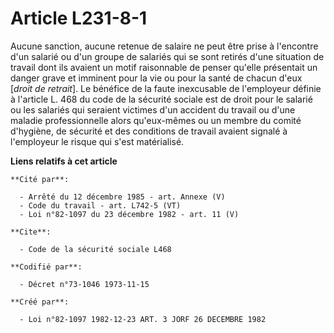 # Article L231-8-1

Aucune sanction, aucune retenue de salaire ne peut être prise à l'encontre d'un salarié ou d'un groupe de salariés qui se
sont retirés d'une situation de travail dont ils avaient un motif raisonnable de penser qu'elle présentait un danger grave et
imminent pour la vie ou pour la santé de chacun d'eux [*droit de retrait*]. Le bénéfice de la faute inexcusable de
l'employeur définie à l'article L. 468 du code de la sécurité sociale est de droit pour le salarié ou les salariés qui
seraient victimes d'un accident du travail ou d'une maladie professionnelle alors qu'eux-mêmes ou un membre du comité
d'hygiène, de sécurité et des conditions de travail avaient signalé à l'employeur le risque qui s'est matérialisé.

**Liens relatifs à cet article**

	**Cité par**:

	  - Arrêté du 12 décembre 1985 - art. Annexe (V)
	  - Code du travail - art. L742-5 (VT)
	  - Loi n°82-1097 du 23 décembre 1982 - art. 11 (V)

	**Cite**:

	  - Code de la sécurité sociale L468

	**Codifié par**:

	  - Décret n°73-1046 1973-11-15

	**Créé par**:

	  - Loi n°82-1097 1982-12-23 ART. 3 JORF 26 DECEMBRE 1982
